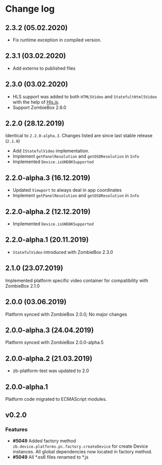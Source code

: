 # Change log

## 2.3.2 (05.02.2020)
* Fix runtime exception in compiled version.

## 2.3.1 (03.02.2020)
* Add externs to published files

## 2.3.0 (03.02.2020)
* HLS support was added to both `HTML5Video` and `StatefultHtml5Video` with the help of [Hls.js](https://github.com/video-dev/hls.js/).
* Support ZombieBox 2.6.0

## 2.2.0 (28.12.2019)

Identical to `2.2.0-alpha.3`. Changes listed are since last stable release (`2.1.0`)

* Add `IStatefulVideo` implementation.
* Implement `getPanelResolution` and `getOSDResolution` in `Info`
* Implemented `Device.isUHD8KSupported`

## 2.2.0-alpha.3 (16.12.2019)
* Updated `Viewport` to always deal in app coordinates 
* Implement `getPanelResolution` and `getOSDResolution` in `Info`

## 2.2.0-alpha.2 (12.12.2019)

* Implemented `Device.isUHD8KSupported`

## 2.2.0-alpha.1 (20.11.2019)

* `StatefulVideo` introduced with ZombieBox 2.3.0

## 2.1.0 (23.07.2019)

Implemented platform specific video container for compatibility with ZombieBox 2.1.0

## 2.0.0 (03.06.2019)

Platform synced with ZombieBox 2.0.0; No major changes

## 2.0.0-alpha.3 (24.04.2019)

Platform synced with ZombieBox 2.0.0-alpha.5 

## 2.0.0-alpha.2 (21.03.2019)

* zb-platform-test was updated to 2.0

## 2.0.0-alpha.1

Platform code migrated to ECMAScript modules.

## v0.2.0

### Features
* **#5049** Added factory method `zb.device.platforms.pc.factory.createDevice` for create Device instances. All global dependencies now located in factory method.
* **#5049** All *.es6 files renamed to *.js
